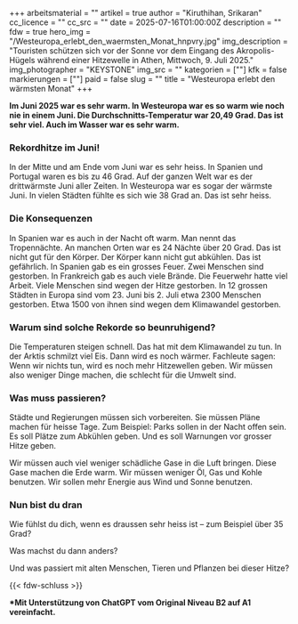 +++
arbeitsmaterial = ""
artikel = true
author = "Kiruthihan, Srikaran"
cc_licence = ""
cc_src = ""
date = 2025-07-16T01:00:00Z
description = ""
fdw = true
hero_img = "/Westeuropa_erlebt_den_waermsten_Monat_hnpvry.jpg"
img_description = "Touristen schützen sich vor der Sonne vor dem Eingang des Akropolis-Hügels während einer Hitzewelle in Athen, Mittwoch, 9. Juli 2025."
img_photographer = "KEYSTONE"
img_src = ""
kategorien = [""]
kfk = false
markierungen = [""]
paid = false
slug = ""
title = "Westeuropa erlebt den wärmsten Monat"
+++

**Im Juni 2025 war es sehr warm. In Westeuropa war es so warm wie noch nie in einem Juni. Die Durchschnitts-Temperatur war 20,49 Grad. Das ist sehr viel. Auch im Wasser war es sehr warm.**

### Rekordhitze im Juni!

In der Mitte und am Ende vom Juni war es sehr heiss. In Spanien und Portugal waren es bis zu 46 Grad. Auf der ganzen Welt war es der drittwärmste Juni aller Zeiten. In Westeuropa war es sogar der wärmste Juni. In vielen Städten fühlte es sich wie 38 Grad an. Das ist sehr heiss.

### Die Konsequenzen

In Spanien war es auch in der Nacht oft warm. Man nennt das Tropennächte. An manchen Orten war es 24 Nächte über 20 Grad. Das ist nicht gut für den Körper. Der Körper kann nicht gut abkühlen. Das ist gefährlich. In Spanien gab es ein grosses Feuer. Zwei Menschen sind gestorben. In Frankreich gab es auch viele Brände. Die Feuerwehr hatte viel Arbeit. Viele Menschen sind wegen der Hitze gestorben. In 12 grossen Städten in Europa sind vom 23. Juni bis 2. Juli etwa 2300 Menschen gestorben. Etwa 1500 von ihnen sind wegen dem Klimawandel gestorben.
 
### Warum sind solche Rekorde so beunruhigend?

Die Temperaturen steigen schnell. Das hat mit dem Klimawandel zu tun. In der Arktis schmilzt viel Eis. Dann wird es noch wärmer. Fachleute sagen: Wenn wir nichts tun, wird es noch mehr Hitzewellen geben. Wir müssen also weniger Dinge machen, die schlecht für die Umwelt sind.

### Was muss passieren?

Städte und Regierungen müssen sich vorbereiten. Sie müssen Pläne machen für heisse Tage. Zum Beispiel: Parks sollen in der Nacht offen sein. Es soll Plätze zum Abkühlen geben. Und es soll Warnungen vor grosser Hitze geben.

Wir müssen auch viel weniger schädliche Gase in die Luft bringen. Diese Gase machen die Erde warm. Wir müssen weniger Öl, Gas und Kohle benutzen. Wir sollen mehr Energie aus Wind und Sonne benutzen.

### Nun bist du dran

Wie fühlst du dich, wenn es draussen sehr heiss ist – zum Beispiel über 35 Grad?

Was machst du dann anders? 

Und was passiert mit alten Menschen, Tieren und Pflanzen bei dieser Hitze?

{{< fdw-schluss >}}

**\*Mit Unterstützung von ChatGPT vom Original Niveau B2 auf A1 vereinfacht.**